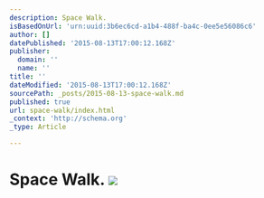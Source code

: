 ```yaml
---
description: Space Walk.
isBasedOnUrl: 'urn:uuid:3b6ec6cd-a1b4-488f-ba4c-0ee5e56086c6'
author: []
datePublished: '2015-08-13T17:00:12.168Z'
publisher:
  domain: ''
  name: ''
title: ''
dateModified: '2015-08-13T17:00:12.168Z'
sourcePath: _posts/2015-08-13-space-walk.md
published: true
url: space-walk/index.html
_context: 'http://schema.org'
_type: Article

---
```

# Space Walk. ![](https://the-grid-user-content.s3-us-west-2.amazonaws.com/d02b026d-ccba-4420-ab06-9c48c3b2f64c.png)
